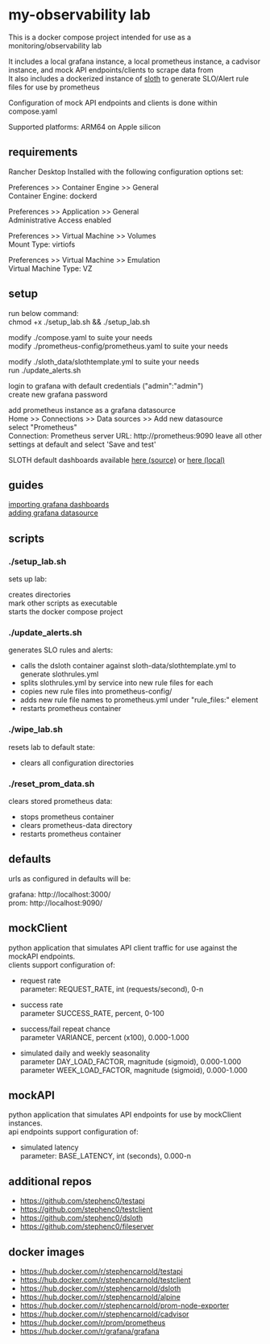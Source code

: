 # my-observability lab  
This is a docker compose project intended for use as a monitoring/observability lab  
  
It includes a local grafana instance, a local prometheus instance, a cadvisor instance, and mock API endpoints/clients to scrape data from  
It also includes a dockerized instance of [sloth](https://github.com/slok/sloth) to generate SLO/Alert rule files for use by prometheus  

Configuration of mock API endpoints and clients is done within compose.yaml  
  
Supported platforms: ARM64 on Apple silicon  

## requirements
Rancher Desktop Installed with the following configuration options set:  

Preferences >> Container Engine >> General  
Container Engine: dockerd  
  
Preferences >> Application >> General  
Administrative Access enabled  
  
Preferences >> Virtual Machine >> Volumes  
Mount Type: virtiofs  
  
Preferences >> Virtual Machine >> Emulation  
Virtual Machine Type: VZ  
  
  
## setup
run below command:  
chmod +x ./setup_lab.sh && ./setup_lab.sh 

modify ./compose.yaml to suite your needs  
modify ./prometheus-config/prometheus.yaml to suite your needs  

modify ./sloth_data/slothtemplate.yml to suite your needs  
run ./update_alerts.sh  

login to grafana with default credentials ("admin":"admin")  
create new grafana password  

add prometheus instance as a grafana datasource  
Home >> Connections >> Data sources >> Add new datasource  
select "Prometheus"  
Connection: Prometheus server URL: http://prometheus:9090
leave all other settings at default and select 'Save and test'  
  
SLOTH default dashboards available [here (source)](https://sloth.dev/introduction/dashboards/?h=dashboards) or [here (local)](/dashboards)
  
## guides
[importing grafana dashboards](https://grafana.com/docs/grafana/latest/dashboards/build-dashboards/import-dashboards/)  
[adding grafana datasource](https://prometheus.io/docs/visualization/grafana/#creating-a-prometheus-data-source)  

## scripts
### ./setup_lab.sh
sets up lab:  

creates directories  
mark other scripts as executable  
starts the docker compose project  

### ./update_alerts.sh
generates SLO rules and alerts:  

- calls the dsloth container against sloth-data/slothtemplate.yml to generate slothrules.yml  
- splits slothrules.yml by service into new rule files for each  
- copies new rule files into prometheus-config/  
- adds new rule file names to prometheus.yml under "rule_files:" element  
- restarts prometheus container  
  
### ./wipe_lab.sh
resets lab to default state:  

- clears all configuration directories  

### ./reset_prom_data.sh
clears stored prometheus data:  

- stops prometheus container  
- clears prometheus-data directory  
- restarts prometheus container  
  
## defaults
urls as configured in defaults will be:  

grafana: http://localhost:3000/  
prom: http://localhost:9090/

## mockClient
python application that simulates API client traffic for use against the mockAPI endpoints.  
clients support configuration of:  

- request rate  
parameter: REQUEST_RATE, int (requests/second), 0-n  
  
- success rate  
parameter SUCCESS_RATE, percent, 0-100  
  
- success/fail repeat chance  
parameter VARIANCE, percent (x100), 0.000-1.000  
  
- simulated daily and weekly seasonality  
parameter DAY_LOAD_FACTOR, magnitude (sigmoid), 0.000-1.000  
parameter WEEK_LOAD_FACTOR, magnitude (sigmoid), 0.000-1.000  

## mockAPI
python application that simulates API endpoints for use by mockClient instances.  
api endpoints support configuration of:  

- simulated latency  
parameter: BASE_LATENCY, int (seconds), 0.000-n

## additional repos
- https://github.com/stephenc0/testapi  
- https://github.com/stephenc0/testclient  
- https://github.com/stephenc0/dsloth  
- https://github.com/stephenc0/fileserver  

## docker images
- https://hub.docker.com/r/stephencarnold/testapi  
- https://hub.docker.com/r/stephencarnold/testclient  
- https://hub.docker.com/r/stephencarnold/dsloth  
- https://hub.docker.com/r/stephencarnold/alpine  
- https://hub.docker.com/r/stephencarnold/prom-node-exporter  
- https://hub.docker.com/r/stephencarnold/cadvisor  
- https://hub.docker.com/r/prom/prometheus  
- https://hub.docker.com/r/grafana/grafana  

